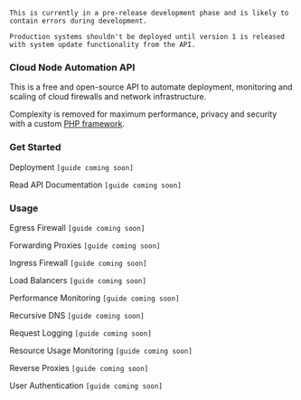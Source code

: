 `This is currently in a pre-release development phase and is likely to contain errors during development.`

`Production systems shouldn't be deployed until version 1 is released with system update functionality from the API.`

### Cloud Node Automation API

This is a free and open-source API to automate deployment, monitoring and scaling of cloud firewalls and network infrastructure.

Complexity is removed for maximum performance, privacy and security with a custom [PHP framework](https://github.com/twexxor/cloud-node-automation-api/blob/main/system_databases.php).

### Get Started

Deployment `[guide coming soon]`

Read API Documentation `[guide coming soon]`

### Usage

Egress Firewall `[guide coming soon]`

Forwarding Proxies `[guide coming soon]`

Ingress Firewall `[guide coming soon]`

Load Balancers `[guide coming soon]`

Performance Monitoring `[guide coming soon]`

Recursive DNS `[guide coming soon]`

Request Logging `[guide coming soon]`

Resource Usage Monitoring `[guide coming soon]`

Reverse Proxies `[guide coming soon]`

User Authentication `[guide coming soon]`
